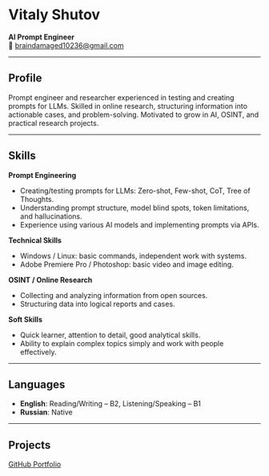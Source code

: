 # Vitaly Shutov  
**AI Prompt Engineer**  
📧 braindamaged10236@gmail.com  

---

## Profile
Prompt engineer and researcher experienced in testing and creating prompts for LLMs. Skilled in online research,
structuring information into actionable cases, and problem-solving. Motivated to grow in AI, OSINT, and practical research projects.

---

## Skills

**Prompt Engineering**  
- Creating/testing prompts for LLMs: Zero-shot, Few-shot, CoT, Tree of Thoughts.  
- Understanding prompt structure, model blind spots, token limitations, and hallucinations.  
- Experience using various AI models and implementing prompts via APIs.  

**Technical Skills**  
- Windows / Linux: basic commands, independent work with systems.  
- Adobe Premiere Pro / Photoshop: basic video and image editing.  

**OSINT / Online Research**  
- Collecting and analyzing information from open sources.  
- Structuring data into logical reports and cases.  

**Soft Skills**  
- Quick learner, attention to detail, good analytical skills.  
- Ability to explain complex topics simply and work with people effectively.  

---

## Languages
- **English**: Reading/Writing – B2, Listening/Speaking – B1  
- **Russian**: Native  

---

## Projects
[GitHub Portfolio](https://github.com/hydrocephal/AI-Prompt-Engineering)  
